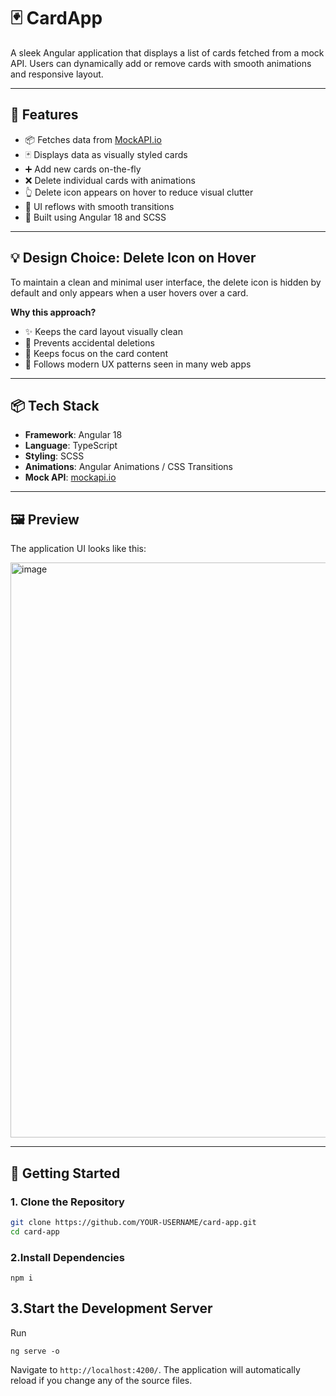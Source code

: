 # 🃏 CardApp

A sleek Angular application that displays a list of cards fetched from a mock API. Users can dynamically add or remove cards with smooth animations and responsive layout.

---

## 🔧 Features

- 📦 Fetches data from [MockAPI.io](https://mockapi.io/)
- 🃏 Displays data as visually styled cards
- ➕ Add new cards on-the-fly
- ❌ Delete individual cards with animations
- 👆 Delete icon appears on hover to reduce visual clutter
- 🔄 UI reflows with smooth transitions
- 🎨 Built using Angular 18 and SCSS

---

## 💡 Design Choice: Delete Icon on Hover

To maintain a clean and minimal user interface, the delete icon is hidden by default and only appears when a user hovers over a card.

**Why this approach?**
- ✨ Keeps the card layout visually clean
- 🛑 Prevents accidental deletions
- 🧭 Keeps focus on the card content
- 📱 Follows modern UX patterns seen in many web apps

---

## 📦 Tech Stack

- **Framework**: Angular 18
- **Language**: TypeScript
- **Styling**: SCSS
- **Animations**: Angular Animations / CSS Transitions
- **Mock API**: [mockapi.io](https://mockapi.io/)

---

## 🖼️ Preview

The application UI looks like this:

<img width="1898" height="920" alt="image" src="https://github.com/user-attachments/assets/d6064af2-2591-40e6-bab3-dd5a03f2af90" />


---

## 🚀 Getting Started

### 1. Clone the Repository

```bash
git clone https://github.com/YOUR-USERNAME/card-app.git
cd card-app
```

### 2.Install Dependencies
```
npm i
```
## 3.Start the Development Server

Run 
```
ng serve -o 
```
 Navigate to `http://localhost:4200/`. The application will automatically reload if you change any of the source files.

